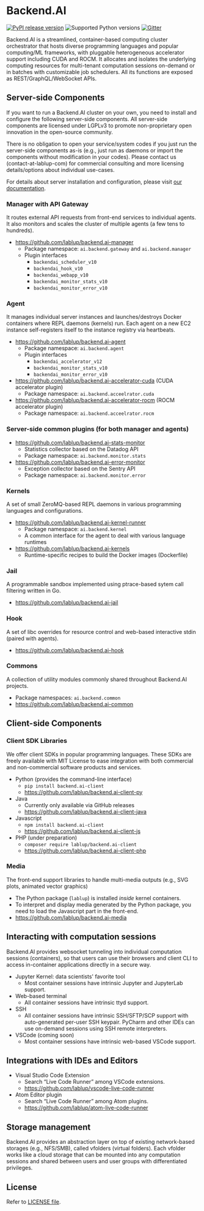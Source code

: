 Backend.AI
==========

[![PyPI release version](https://badge.fury.io/py/backend.ai.svg)](https://pypi.org/project/backend.ai/)
![Supported Python versions](https://img.shields.io/pypi/pyversions/backend.ai.svg)
[![Gitter](https://badges.gitter.im/lablup/backend.ai.svg)](https://gitter.im/lablup/backend.ai)

Backend.AI is a streamlined, container-based computing cluster orchestrator
that hosts diverse programming languages and popular computing/ML frameworks,
with pluggable heterogeneous accelerator support including CUDA and ROCM.
It allocates and isolates the underlying computing resources for multi-tenant
computation sessions on-demand or in batches with customizable job schedulers.
All its functions are exposed as REST/GraphQL/WebSocket APIs.


Server-side Components
----------------------

If you want to run a Backend.AI cluster on your own, you need to install and
configure the following server-side components.
All server-side components are licensed under LGPLv3 to promote non-proprietary open
innovation in the open-source community.

There is no obligation to open your service/system codes if you just run the
server-side components as-is (e.g., just run as daemons or import the components
without modification in your codes).
Please contact us (contact-at-lablup-com) for commercial consulting and more
licensing details/options about individual use-cases.

For details about server installation and configuration, please visit [our
documentation](http://docs.backend.ai).

### Manager with API Gateway

It routes external API requests from front-end services to individual agents.
It also monitors and scales the cluster of multiple agents (a few tens to hundreds).

* https://github.com/lablup/backend.ai-manager
  * Package namespace: `ai.backend.gateway` and `ai.backend.manager`
  * Plugin interfaces
    - `backendai_scheduler_v10`
    - `backendai_hook_v10`
    - `backendai_webapp_v10`
    - `backendai_monitor_stats_v10`
    - `backendai_monitor_error_v10`

### Agent

It manages individual server instances and launches/destroys Docker containers where
REPL daemons (kernels) run.
Each agent on a new EC2 instance self-registers itself to the instance registry via
heartbeats.

* https://github.com/lablup/backend.ai-agent
  * Package namespace: `ai.backend.agent`
  * Plugin interfaces
    - `backendai_accelerator_v12`
    - `backendai_monitor_stats_v10`
    - `backendai_monitor_error_v10`
* https://github.com/lablup/backend.ai-accelerator-cuda (CUDA accelerator plugin)
  * Package namespace: `ai.backend.acceelrator.cuda`
* https://github.com/lablup/backend.ai-accelerator-rocm (ROCM accelerator plugin)
  * Package namespace: `ai.backend.acceelrator.rocm`

### Server-side common plugins (for both manager and agents)

* https://github.com/lablup/backend.ai-stats-monitor
  - Statistics collector based on the Datadog API
  - Package namespace: `ai.backend.monitor.stats`
* https://github.com/lablup/backend.ai-error-monitor
  - Exception collector based on the Sentry API
  - Package namespace: `ai.backend.monitor.error`

### Kernels

A set of small ZeroMQ-based REPL daemons in various programming languages and
configurations.

* https://github.com/lablup/backend.ai-kernel-runner
   * Package namespace: `ai.backend.kernel`
   * A common interface for the agent to deal with various language runtimes
* https://github.com/lablup/backend.ai-kernels
   * Runtime-specific recipes to build the Docker images (Dockerfile)

### Jail

A programmable sandbox implemented using ptrace-based sytem call filtering written in
Go.

* https://github.com/lablup/backend.ai-jail

### Hook

A set of libc overrides for resource control and web-based interactive stdin (paired
with agents).

* https://github.com/lablup/backend.ai-hook

### Commons

A collection of utility modules commonly shared throughout Backend.AI projects.

* Package namespaces: `ai.backend.common`
* https://github.com/lablup/backend.ai-common


Client-side Components
----------------------

### Client SDK Libraries

We offer client SDKs in popular programming languages.
These SDKs are freely available with MIT License to ease integration with both
commercial and non-commercial software products and services.

* Python (provides the command-line interface)
   * `pip install backend.ai-client`
   * https://github.com/lablup/backend.ai-client-py
* Java
   * Currently only available via GitHub releases
   * https://github.com/lablup/backend.ai-client-java
* Javascript
   * `npm install backend.ai-client`
   * https://github.com/lablup/backend.ai-client-js
* PHP (under preparation)
   * `composer require lablup/backend.ai-client`
   * https://github.com/lablup/backend.ai-client-php

### Media

The front-end support libraries to handle multi-media outputs (e.g., SVG plots,
animated vector graphics)

* The Python package (`lablup`) is installed *inside* kernel containers.
* To interpret and display media generated by the Python package, you need to load
  the Javascript part in the front-end.
* https://github.com/lablup/backend.ai-media

Interacting with computation sessions
-------------------------------------

Backend.AI provides websocket tunneling into individual computation sessions (containers),
so that users can use their browsers and client CLI to access in-container applications directly
in a secure way.

* Jupyter Kernel: data scientists' favorite tool
   * Most container sessions have intrinsic Jupyter and JupyterLab support.
* Web-based terminal
   * All container sessions have intrinsic ttyd support.
* SSH
   * All container sessions have intrinsic SSH/SFTP/SCP support with auto-generated per-user SSH keypair.
     PyCharm and other IDEs can use on-demand sessions using SSH remote interpreters.
* VSCode (coming soon)
   * Most container sessions have intrinsic web-based VSCode support.

Integrations with IDEs and Editors
----------------------------------

* Visual Studio Code Extension
   * Search “Live Code Runner” among VSCode extensions.
   * https://github.com/lablup/vscode-live-code-runner
* Atom Editor plugin
   * Search “Live Code Runner” among Atom plugins.
   * https://github.com/lablup/atom-live-code-runner

Storage management
------------------

Backend.AI provides an abstraction layer on top of existing network-based storages
(e.g., NFS/SMB), called vfolders (virtual folders).
Each vfolder works like a cloud storage that can be mounted into any computation
sessions and shared between users and user groups with differentiated privileges.

License
-------

Refer to [LICENSE file](https://github.com/lablup/backend.ai/blob/master/LICENSE).
